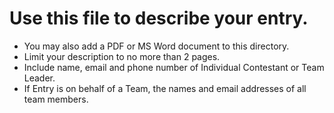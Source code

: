 # Use this file to describe your entry.

* You may also add a PDF or MS Word document to this directory.
* Limit your description to no more than 2 pages.
* Include name, email and phone number of Individual Contestant or Team Leader.
* If Entry is on behalf of a Team, the names and email addresses of all team members.

